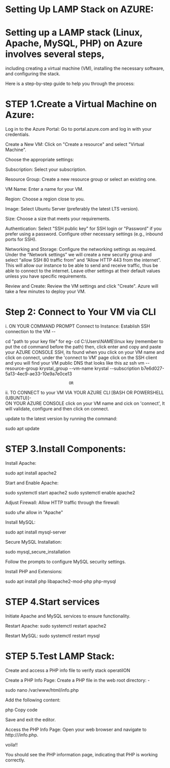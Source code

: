 # Setting Up LAMP Stack on AZURE:

# Setting up a LAMP stack (Linux, Apache, MySQL, PHP) on Azure involves several steps,
including creating a virtual machine (VM), installing the necessary software, and configuring the stack.



Here is a step-by-step guide to help you through the process:



# STEP 1.Create a Virtual Machine on Azure:

Log in to the Azure Portal:
Go to portal.azure.com and log in with your credentials.

Create a New VM:
Click on "Create a resource" and select "Virtual Machine".

Choose the appropriate settings:

Subscription: Select your subscription.

Resource Group: Create a new resource group or select an existing one.

VM Name: Enter a name for your VM.

Region: Choose a region close to you.

Image: Select Ubuntu Server (preferably the latest LTS version).

Size: Choose a size that meets your requirements.

Authentication:
Select "SSH public key" for SSH login or "Password" if you prefer using a password.
Configure other necessary settings (e.g., inbound ports for SSH).

Networking and Storage:
Configure the networking settings as required.
Under the “Network settings” we will create a new security group and select “allow SSH 80 traffic from” and “Allow HTTP 443 from the internet”.
This will allow our instance to be able to send and receive traffic, thus be able to connect to the internet.
Leave other settings at their default values unless you have specific requirements.

Review and Create:
Review the VM settings and click "Create". Azure will take a few minutes to deploy your VM.


# Step 2: Connect to Your VM via CLI

i. ON YOUR COMMAND PROMPT Connect to Instance:
Establish SSH connection to the VM --

cd "path to your key file" for eg- cd C:\Users\NAME\linux key  (remember to put the cd command before the path)
then, click enter and copy and paste your AZURE CONSOLE SSH,
 its found when you click on your VM name and click on connect, 
under the 'connect to VM' page click on the SSH client and you will find your VM public DNS that
looks like this az ssh vm --resource-group krystal_group --vm-name krystal --subscription b7e6d027-5a13-4ec9-ae33-10e9a7e0ce13
                   
                                OR

ii. TO CONNECT to your VM VIA YOUR AZURE CLI [BASH OR POWERSHELL (UBUNTU)]-  
ON YOUR AZURE CONSOLE click on your VM name and cick on 'connect',
It will validate, configure and then click on connect.

update to the latest version by running the command:

sudo apt update


# STEP 3.Install Components:

Install Apache:

sudo apt install apache2

Start and Enable Apache:

sudo systemctl start apache2
sudo systemctl enable apache2

Adjust Firewall:
Allow HTTP traffic through the firewall:

sudo ufw allow in "Apache"

Install MySQL:

sudo apt install mysql-server

Secure MySQL Installation:

sudo mysql_secure_installation

Follow the prompts to configure MySQL security settings.

Install PHP and Extensions:

sudo apt install php libapache2-mod-php php-mysql


# STEP 4.Start services
Initiate Apache and MySQL services to ensure functionality.

Restart Apache:
sudo systemctl restart apache2

Restart MySQL:
sudo systemctl restart mysql


# STEP 5.Test LAMP Stack:
Create and access a PHP info file to verify stack operatiION

Create a PHP Info Page:
Create a PHP file in the web root directory: -

sudo nano /var/www/html/info.php

Add the following content:

php
Copy code
<?php
phpinfo();
?>

Save and exit the editor.

Access the PHP Info Page:
Open your web browser and navigate to http://<your-vm-public-ip>/info.php.

voila!!

You should see the PHP information page, indicating that PHP is working correctly.
